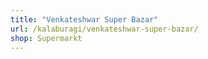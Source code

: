 ```yaml
---
title: "Venkateshwar Super Bazar"
url: /kalaburagi/venkateshwar-super-bazar/
shop: Supermarkt
---
```

